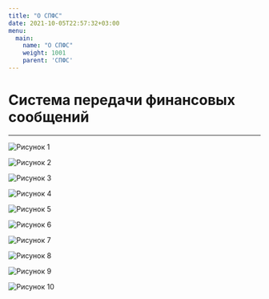 ```yaml
---
title: "О СПФС"
date: 2021-10-05T22:57:32+03:00
menu:
  main:
    name: "О СПФС"
    weight: 1001
    parent: 'СПФС'
---
```


# Система передачи финансовых сообщений

---

![](/images/aboutSPFS/1.png "Рисунок 1")

![](/images/aboutSPFS/2.png "Рисунок 2")

![](/images/aboutSPFS/3.png "Рисунок 3")

![](/images/aboutSPFS/4.png "Рисунок 4")

![](/images/aboutSPFS/5.png "Рисунок 5")

![](/images/aboutSPFS/6.png "Рисунок 6")

![](/images/aboutSPFS/7.png "Рисунок 7")

![](/images/aboutSPFS/8.png "Рисунок 8")

![](/images/aboutSPFS/9.png "Рисунок 9")

![](/images/aboutSPFS/10.png "Рисунок 10")

